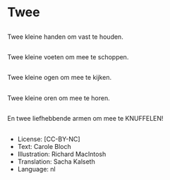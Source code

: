 # Twee

##
Twee kleine handen om vast te houden.

##

##
Twee kleine voeten om mee te schoppen.

##

##
Twee kleine ogen om mee te kijken.

##

##
Twee kleine oren om mee te horen.

##

##
En twee liefhebbende armen om mee te KNUFFELEN!

##

##
* License: [CC-BY-NC]
* Text: Carole Bloch
* Illustration: Richard MacIntosh
* Translation: Sacha Kalseth
* Language: nl
